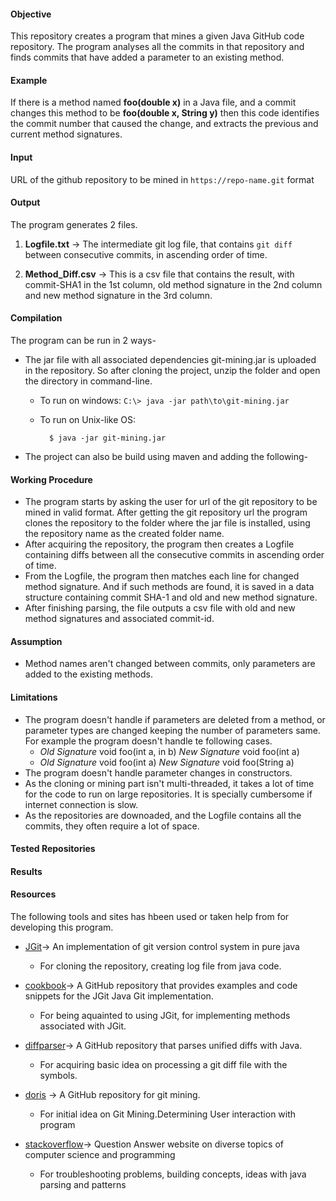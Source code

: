 #### Objective
This repository creates a program that mines a given Java GitHub code repository. The program analyses all the commits in that repository and finds commits that have added a parameter to an existing method. 

#### Example
If there is a method named **foo(double x)** in a Java file, and a commit changes this method to be **foo(double x, String y)** then this code identifies the commit number that caused the change, and extracts the previous and current method signatures.
#### Input
URL of the github repository to be mined in `https://repo-name.git` format 
#### Output
The program generates 2 files.
1) **Logfile.txt** -> The intermediate git log file, that contains `git diff` between consecutive commits, in ascending order of time. 

2) **Method_Diff.csv** -> This is a csv file that contains the result, with commit-SHA1 in the 1st column, old method signature in the 2nd column and new method signature in the 3rd column. 

#### Compilation
The program can be run in 2 ways-
- The jar file with all associated dependencies git-mining.jar is uploaded in the repository. So after cloning the project, unzip the folder and open the directory in command-line.
    - To run on windows:
            `C:\> java -jar path\to\git-mining.jar`
	
    - To run on Unix-like OS:

	        $ java -jar git-mining.jar
- The project can also be build using maven and adding the following-

#### Working Procedure

- The program starts by asking the user for url of the git repository to be mined in valid format. After getting the git repository url the program clones the repository to the folder where the jar file is installed, using the repository name as the created folder name. 
- After acquiring the repository, the program then creates a Logfile containing diffs between all the consecutive commits in ascending order of time. 
-  From the Logfile, the program then matches each line for changed method signature. And if such methods are found, it is saved in a data structure containing commit SHA-1 and old and new method signature.
- After finishing parsing, the file outputs a csv file with old and new method signatures and associated commit-id.

#### Assumption

- Method names aren't changed between commits, only parameters are added to the existing methods. 

#### Limitations
- The program doesn't handle if parameters are deleted from a method, or parameter types are changed keeping the number of parameters same. For example the program doesn't handle te following cases.
    - *Old Signature* void foo(int a, in b)
        *New Signature* void foo(int a)
    - *Old Signature* void foo(int a)
         *New Signature* void foo(String a)
- The program doesn't handle parameter changes in constructors.
- As the cloning or mining part isn't multi-threaded, it takes a lot of time for the code to run on large repositories. It is specially cumbersome if internet connection is slow.
- As the repositories are downoaded, and the Logfile contains all the commits, they often require a lot of space.


#### Tested Repositories
#### Results
#### Resources
The following tools and sites has hbeen used or taken help from for developing this program.

* [JGit]-> An implementation of git version control system in pure java
    * For cloning the repository, creating log file from java code.
* [cookbook]-> A GitHub repository that provides examples and code snippets for the JGit Java Git implementation.
    * For being aquainted to using JGit, for implementing methods associated with JGit.
* [diffparser]-> A GitHub repository that parses unified diffs with Java.
    * For acquiring basic idea on processing a git diff file with the symbols.
* [doris] -> A GitHub repository for git mining.
    * For initial idea on Git Mining.Determining User interaction with program
* [stackoverflow]-> Question Answer website on diverse topics of computer science and programming
    * For troubleshooting problems, building concepts, ideas with java parsing and patterns     

   [JGit]: <http://www.eclipse.org/jgit/>
   [cookbook]: <https://github.com/centic9/jgit-cookbook>
   [diffparser]: <https://github.com/thombergs/diffparser>
   [stackoverflow]: <https://stackoverflow.com/>
   [doris]: <https://github.com/gingerswede/doris>
